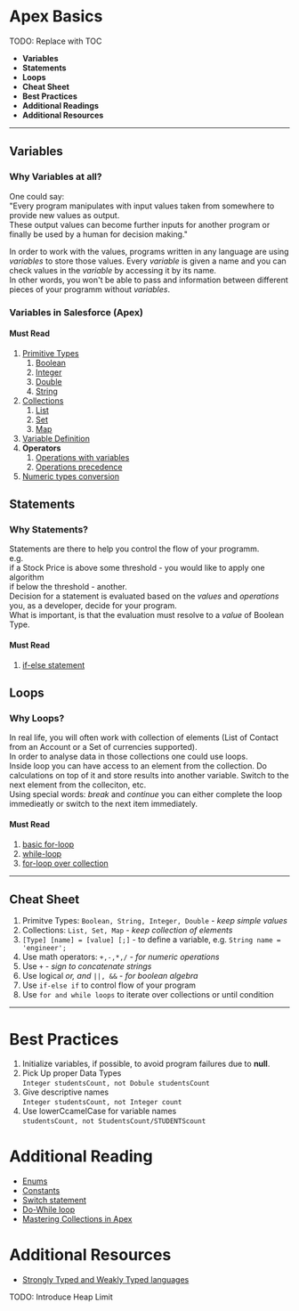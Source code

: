 # Apex Basics
TODO: Replace with TOC
* **Variables**
* **Statements**
* **Loops**
* **Cheat Sheet**
* **Best Practices**
* **Additional Readings**
* **Additional Resources**

***
## Variables
### **Why Variables at all?**
One could say:  
"Every program manipulates with input values taken from somewhere to provide new values as output.  
These output values can become further inputs for another program or finally be used by a human for decision making."  
  
In order to work with the values, programs written in any language are using *variables* to store those values. Every *variable* is given a name and you can check values in the *variable* by accessing it by its name.  
In other words, you won't be able to pass and information between different pieces of your programm without *variables*.  

### **Variables in Salesforce (Apex)**
#### **Must Read**
1. [Primitive Types](https://developer.salesforce.com/docs/atlas.en-us.apexcode.meta/apexcode/langCon_apex_primitives.htm)
    1. [Boolean](https://developer.salesforce.com/docs/atlas.en-us.apexref.meta/apexref/apex_methods_system_boolean.htm)
    1. [Integer](https://developer.salesforce.com/docs/atlas.en-us.apexref.meta/apexref/apex_methods_system_integer.htm#apex_methods_system_integer)
    1. [Double](https://developer.salesforce.com/docs/atlas.en-us.apexref.meta/apexref/apex_methods_system_double.htm)
    1. [String](https://developer.salesforce.com/docs/atlas.en-us.apexref.meta/apexref/apex_methods_system_string.htm#apex_methods_system_string)
1. [Collections](https://developer.salesforce.com/docs/atlas.en-us.apexcode.meta/apexcode/langCon_apex_collections.htm)
    1. [List](https://developer.salesforce.com/docs/atlas.en-us.236.0.apexref.meta/apexref/apex_methods_system_list.htm)
    1. [Set](https://developer.salesforce.com/docs/atlas.en-us.236.0.apexref.meta/apexref/apex_methods_system_set.htm)
    1. [Map](https://developer.salesforce.com/docs/atlas.en-us.236.0.apexref.meta/apexref/apex_methods_system_map.htm)
1. [Variable Definition](https://developer.salesforce.com/docs/atlas.en-us.apexcode.meta/apexcode/langCon_apex_variables.htm)
1. **Operators**
    1. [Operations with variables](https://developer.salesforce.com/docs/atlas.en-us.apexcode.meta/apexcode/langCon_apex_expressions_operators_understanding.htm)
    1. [Operations precedence](https://developer.salesforce.com/docs/atlas.en-us.apexcode.meta/apexcode/langCon_apex_expressions_operators_precedence.htm)
1. [Numeric types conversion](https://developer.salesforce.com/docs/atlas.en-us.apexcode.meta/apexcode/langCon_apex_rules_of_conversion.htm)

## Statements

### **Why Statements?**
Statements are there to help you control the flow of your programm.  
e.g.  
if a Stock Price is above some threshold - you would like to apply one algorithm  
if below the threshold - another.  
Decision for a statement is evaluated based on the *values* and *operations* you, as a developer, decide for your program.  
What is important, is that the evaluation must resolve to a *value* of Boolean Type.
#### **Must Read**
1. [if-else statement](https://developer.salesforce.com/docs/atlas.en-us.apexcode.meta/apexcode/langCon_apex_if_else.htm)

## Loops

### **Why Loops?**
In real life, you will often work with collection of elements (List of Contact from an Account or a Set of currencies supported).  
In order to analyse data in those collections one could use loops.  
Inside loop you can have access to an element from the collection. Do calculations on top of it and store results into another variable. Switch to the next element from the colleciton, etc.  
Using special words: *break* and *continue* you can either complete the loop immedieatly or switch to the next item immediately.

#### **Must Read**
1. [basic for-loop](https://developer.salesforce.com/docs/atlas.en-us.apexcode.meta/apexcode/langCon_apex_loops_for.htm)
1. [while-loop](https://developer.salesforce.com/docs/atlas.en-us.apexcode.meta/apexcode/langCon_apex_loops_while.htm)
1. [for-loop over collection](https://developer.salesforce.com/docs/atlas.en-us.apexcode.meta/apexcode/langCon_apex_loops_for_lists.htm)

***

## Cheat Sheet
1. Primitve Types: `Boolean, String, Integer, Double` - *keep simple values*
1. Collections: `List, Set, Map` - *keep collection of elements*
1. `[Type] [name] = [value] [;]` - to define a variable, e.g. `String name = 'engineer';`
1. Use math operators: `+,-,*,/` - *for numeric operations*
1. Use `+` - *sign to concatenate strings*
1. Use logical *or, and* `||, &&` - *for boolean algebra*
1. Use `if-else if` to control flow of your program
1. Use `for and while loops` to iterate over collections or until condition

***

# Best Practices
1. Initialize variables, if possible, to avoid program failures due to **null**. 
1. Pick Up proper Data Types  
`Integer studentsCount, not Dobule studentsCount`
1. Give descriptive names  
`Integer studentsCount, not Integer count`
1. Use lowerCcamelCase for variable names  
`studentsCount, not StudentsCount/STUDENTScount`

# Additional Reading
* [Enums](https://developer.salesforce.com/docs/atlas.en-us.apexcode.meta/apexcode/langCon_apex_enums.htm)
* [Constants](https://developer.salesforce.com/docs/atlas.en-us.apexcode.meta/apexcode/langCon_apex_constants.htm)
* [Switch statement](https://developer.salesforce.com/docs/atlas.en-us.apexcode.meta/apexcode/langCon_apex_switch.htm)
* [Do-While loop](https://developer.salesforce.com/docs/atlas.en-us.apexcode.meta/apexcode/langCon_apex_loops_do_while.htm)
* [Mastering Collections in Apex](https://developer.salesforce.com/blogs/2021/10/mastering-apex-collections)

# Additional Resources
* [Strongly Typed and Weakly Typed languages](https://stackoverflow.com/questions/2690544/what-is-the-difference-between-a-strongly-typed-language-and-a-statically-typed#:~:text=Strongly%20typed%20means%2C%20a%20variable,it%20into%20the%20int%20123%20.)


TODO: Introduce Heap Limit